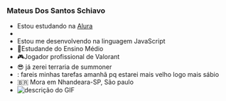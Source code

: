 ### Mateus Dos Santos Schiavo
- Estou estudando na [Alura](https://www.alura.com.br)
- 
- Estou me desenvolvendo na linguagem JavaScript 
- 📘Estudande do Ensino Médio
- 🎮Jogador profissional de Valorant
- 😎 já zerei terraria de summoner 
- : fareis minhas tarefas amanhã pq estarei mais velho logo mais sábio
- 🇧🇷 Mora em Nhandeara-SP, São paulo
- ![descrição do GIF](https://i.pinimg.com/originals/3b/69/a4/3b69a450470e5da95379aee564bfb7c1.gif)
